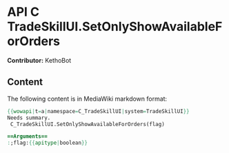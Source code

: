 # API C TradeSkillUI.SetOnlyShowAvailableForOrders

**Contributor:** KethoBot

## Content

The following content is in MediaWiki markdown format:

```mediawiki
{{wowapi|t=a|namespace=C_TradeSkillUI|system=TradeSkillUI}}
Needs summary.
 C_TradeSkillUI.SetOnlyShowAvailableForOrders(flag)

==Arguments==
:;flag:{{apitype|boolean}}
```